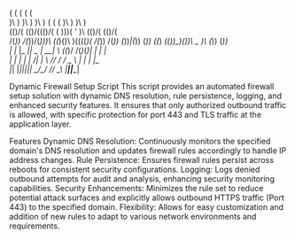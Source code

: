  (     (    (                            (     (     
 )\ )  )\ ) )\ )       (  (       (      )\ )  )\ )  
(()/( (()/((()/( (     )\))(   '  )\    (()/( (()/(  
 /(_)) /(_))/(_)))\   ((_)()\ )((((_)(   /(_)) /(_)) 
(_))_|(_)) (_)) ((_)  _(())\_)())\ _ )\ (_))  (_))   
| |_  |_ _|| _ \| __| \ \((_)/ /(_)_\(_)| |   | |    
| __|  | | |   /| _|   \ \/\/ /  / _ \  | |__ | |__  
|_|   |___||_|_\|___|   \_/\_/  /_/ \_\ |____||____| 
                                                     
                                                     
Dynamic Firewall Setup Script
This script provides an automated firewall setup solution with dynamic DNS resolution, rule persistence, logging, and enhanced security features. It ensures that only authorized outbound traffic is allowed, with specific protection for port 443 and TLS traffic at the application layer.

Features
Dynamic DNS Resolution: Continuously monitors the specified domain's DNS resolution and updates firewall rules accordingly to handle IP address changes.
Rule Persistence: Ensures firewall rules persist across reboots for consistent security configurations.
Logging: Logs denied outbound attempts for audit and analysis, enhancing security monitoring capabilities.
Security Enhancements: Minimizes the rule set to reduce potential attack surfaces and explicitly allows outbound HTTPS traffic (Port 443) to the specified domain.
Flexibility: Allows for easy customization and addition of new rules to adapt to various network environments and requirements.
